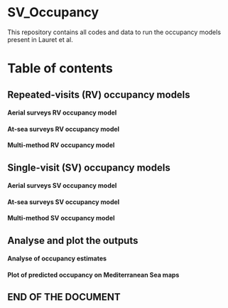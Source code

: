 # SV_Occupancy
This repository contains all codes and data to run the occupancy models present in Lauret et al. 

# Table of contents

## Repeated-visits (RV) occupancy models

  #### Aerial surveys RV occupancy model
  #### At-sea surveys RV occupancy model
  #### Multi-method RV occupancy model 
  
## Single-visit (SV) occupancy models

  #### Aerial surveys SV occupancy model
  #### At-sea surveys SV occupancy model
  #### Multi-method SV occupancy model
  
## Analyse and plot the outputs

  #### Analyse of occupancy estimates
  #### Plot of predicted occupancy on Mediterranean Sea maps
  
## END OF THE DOCUMENT
  


